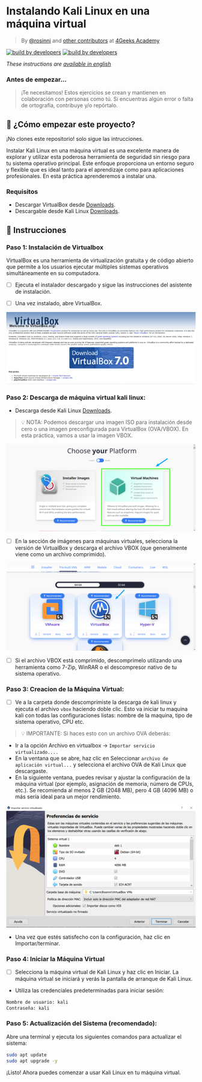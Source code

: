# Instalando Kali Linux en una máquina virtual


<!-- hide -->

> By [@rosinni](https://github.com/rosinni) and [other contributors](https://github.com/4GeeksAcademy/deploying-wordpress-debian/graphs/contributors) at [4Geeks Academy](https://4geeksacademy.co/)

[![build by developers](https://img.shields.io/badge/build_by-Developers-blue)](https://4geeks.com)
[![build by developers](https://img.shields.io/twitter/follow/4geeksacademy?style=social&logo=twitter)](https://twitter.com/4geeksacademy)

*These instructions are [available in english](https://github.com/breatheco-de/spoofing-and-DoS-lab/blob/main/README.md)*
<!-- endhide -->


<!-- hide -->


### Antes de empezar...

> ¡Te necesitamos! Estos ejercicios se crean y mantienen en colaboración con personas como tú. Si encuentras algún error o falta de ortografía, contribuye y/o repórtalo.

<!-- endhide -->

## 🌱 ¿Cómo empezar este proyecto?

¡No clones este repositorio! solo sigue las intrucciones.

Instalar Kali Linux en una máquina virtual es una excelente manera de explorar y utilizar esta poderosa herramienta de seguridad sin riesgo para tu sistema operativo principal. Este enfoque proporciona un entorno seguro y flexible que es ideal tanto para el aprendizaje como para aplicaciones profesionales. En esta práctica aprenderemos a instalar una.


### Requisitos

* Descargar VirtualBox desde  [Downloads](https://www.virtualbox.org/wiki/Downloads).
* Descargable desde Kali Linux [Downloads](https://www.kali.org/get-kali/#kali-platforms).

## 📝 Instrucciones

### Paso 1: Instalación de Virtualbox
VirtualBox es una herramienta de virtualización gratuita y de código abierto que permite a los usuarios ejecutar múltiples sistemas operativos simultáneamente en su computadora.

- [ ] Ejecuta el instalador descargado y sigue las instrucciones del asistente de instalación.
- [ ] Una vez instalado, abre VirtualBox.


![instalacion virtualBox](assets/virtualbox-img.png)



### Paso 2: Descarga de máquina virtual kali linux:
* Descarga desde Kali Linux [Downloads](https://www.kali.org/get-kali/#kali-platforms). 
> 💡 NOTA: Podemos descargar una imagen ISO para instalación desde cero o una imagen preconfigurada para VirtualBox (OVA/VBOX). En esta práctica, vamos a usar la imagen VBOX.

![descarga 1](assets/get-kali-linux.png)

- [ ] En la sección de imágenes para máquinas virtuales, selecciona la versión de VirtualBox y descarga el archivo VBOX (que generalmente viene como un archivo comprimido).

![descarga 1](assets/get-kali-for-vb.png)

- [ ] Si el archivo VBOX está comprimido, descomprímelo utilizando una herramienta como 7-Zip, WinRAR o el descompresor nativo de tu sistema operativo.

### Paso 3: Creacion de la Máquina Virtual:
- [ ] Ve a la carpeta donde descomprimiste la descarga de kali linux y ejecuta el archivo `vbox` haciendo doble clic. Esto va iniciar tu maquina kali con todas las configuraciones listas: nombre de la maquina, tipo de sistema operativo, CPU etc.

> 💡 IMPORTANTE: Si haces esto con un archivo OVA deberás:

* Ir a la opción Archivo en virtualbox -> `Importar servicio virtualizado....`
* En la ventana que se abre, haz clic en Seleccionar `archivo de aplicación virtual...` y selecciona el archivo OVA de Kali Linux que descargaste.
* En la siguiente ventana, puedes revisar y ajustar la configuración de la máquina virtual (por ejemplo, asignación de memoria, número de CPUs, etc.). Se recomienda al menos 2 GB (2048 MB), pero 4 GB (4096 MB) o más sería ideal para un mejor rendimiento.


![config kali](assets/preferences-vm-ova.png)


* Una vez que estés satisfecho con la configuración, haz clic en Importar/terminar.

### Paso 4: Iniciar la Máquina Virtual
- [ ] Selecciona la máquina virtual de Kali Linux y haz clic en Iniciar. La máquina virtual se iniciará y verás la pantalla de arranque de Kali Linux.
* Utiliza las credenciales predeterminadas para iniciar sesión:

```
Nombre de usuario: kali
Contraseña: kali
```

### Paso 5: Actualización del Sistema (recomendado):
Abre una terminal y ejecuta los siguientes comandos para actualizar el sistema:

```sh
sudo apt update
sudo apt upgrade -y
```


¡Listo!
Ahora puedes comenzar a usar Kali Linux en tu máquina virtual.

